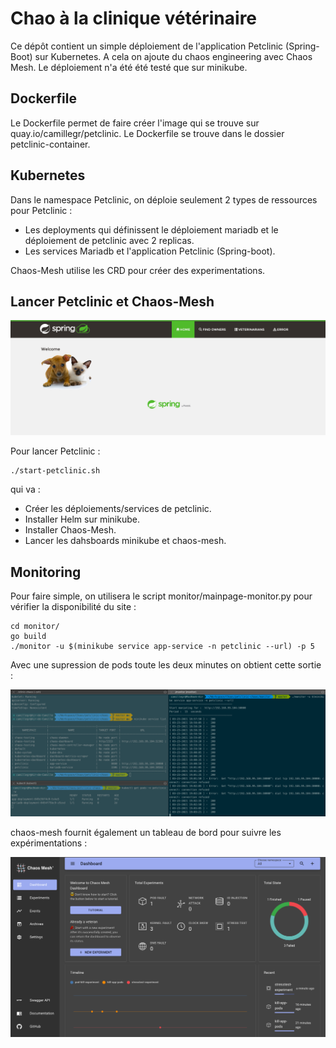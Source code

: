 # Chao à la clinique vétérinaire

Ce dépôt contient un simple déploiement de l'application Petclinic (Spring-Boot) sur Kubernetes. A cela on ajoute du chaos engineering avec Chaos Mesh. Le déploiement n'a été été testé que sur minikube.

## Dockerfile

Le Dockerfile permet de faire créer l'image qui se trouve sur quay.io/camillegr/petclinic. Le Dockerfile se trouve dans le dossier petclinic-container.

## Kubernetes

Dans le namespace Petclinic, on déploie seulement 2 types de ressources pour Petclinic :
* Les deployments qui définissent le déploiement mariadb et le déploiement de petclinic avec 2 replicas.
* Les services Mariadb et l'application Petclinic (Spring-boot).

Chaos-Mesh utilise les CRD pour créer des experimentations.

## Lancer Petclinic et Chaos-Mesh


![Screenshot de Petclinic](images/petclinic.png)


Pour lancer Petclinic :

```
./start-petclinic.sh
```

qui va :
- Créer les déploiements/services de petclinic.
- Installer Helm sur minikube.
- Installer Chaos-Mesh.
- Lancer les dahsboards minikube et chaos-mesh.

## Monitoring

Pour faire simple, on utilisera le script monitor/mainpage-monitor.py pour vérifier la disponibilité du site :

```
cd monitor/
go build
./monitor -u $(minikube service app-service -n petclinic --url) -p 5
```

Avec une supression de pods toute les deux minutes on obtient cette sortie :

![Sortie du monitor](images/monitor.png)

chaos-mesh fournit également un tableau de bord pour suivre les expérimentations :

![Dashboards Chaos-Mesh](images/chaosmesh.png)
